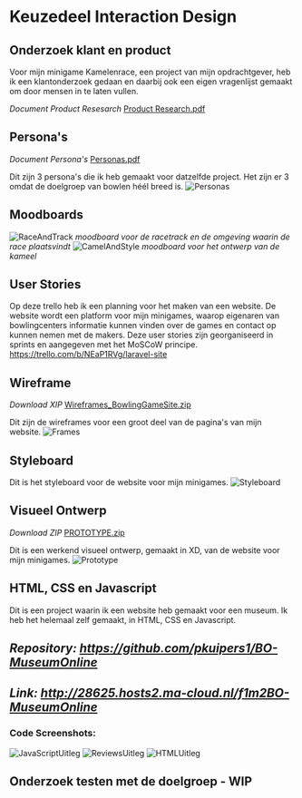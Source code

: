 # Keuzedeel Interaction Design

## Onderzoek klant en product
Voor mijn minigame Kamelenrace, een project van mijn opdrachtgever, heb ik een klantonderzoek gedaan en daarbij ook een eigen vragenlijst gemaakt om door mensen in te laten vullen. 

*Document Product Resesarch*
[Product Research.pdf](https://github.com/pkuipers1/InteractionDesign/files/8716317/Product.Research.pdf)

## Persona's
*Document Persona's*
[Personas.pdf](https://github.com/pkuipers1/InteractionDesign/files/8716396/Personas.pdf)

Dit zijn 3 persona's die ik heb gemaakt voor datzelfde project. Het zijn er 3 omdat de doelgroep van bowlen héél breed is. 
![Personas](https://user-images.githubusercontent.com/54790202/170264178-d2106137-c209-4d6b-94e5-ea563eb755bd.PNG)

## Moodboards
![RaceAndTrack](https://user-images.githubusercontent.com/54790202/169035271-79699171-df5d-43f7-a13f-7f0bdf26f331.png)
*moodboard voor de racetrack en de omgeving waarin de race plaatsvindt* 
![CamelAndStyle](https://user-images.githubusercontent.com/54790202/169035209-47cb43a9-b009-4b17-a066-aeab190a6e35.png)
*moodboard voor het ontwerp van de kameel*

## User Stories
Op deze trello heb ik een planning voor het maken van een website. De website wordt een platform voor mijn minigames, waarop eigenaren van bowlingcenters informatie kunnen vinden over de games en contact op kunnen nemen met de makers. Deze user stories zijn georganiseerd in sprints en aangegeven met het MoSCoW principe.
https://trello.com/b/NEaP1RVg/laravel-site

## Wireframe
*Download XIP* 
[Wireframes_BowlingGameSite.zip](https://github.com/pkuipers1/InteractionDesign/files/8797315/Wireframes_BowlingGameSite.zip)

Dit zijn de wireframes voor een groot deel van de pagina's van mijn website.
![Frames](https://user-images.githubusercontent.com/54790202/170965512-9e4e85dd-6734-416e-8993-1d95778d5aa6.PNG)

## Styleboard 
Dit is het styleboard voor de website voor mijn minigames.
![Styleboard](https://user-images.githubusercontent.com/54790202/170274490-8ed711ee-34f4-4a0b-b7d1-7c969b6e39c3.PNG)

## Visueel Ontwerp
*Download ZIP*
[PROTOTYPE.zip](https://github.com/pkuipers1/InteractionDesign/files/8716571/PROTOTYPE.zip)

Dit is een werkend visueel ontwerp, gemaakt in XD, van de website voor mijn minigames. 
![Prototype](https://user-images.githubusercontent.com/54790202/170263400-6079ec89-482e-4761-b7b0-ffe3a3b81e9c.PNG)

## HTML, CSS en Javascript
Dit is een project waarin ik een website heb gemaakt voor een museum. Ik heb het helemaal zelf gemaakt, in HTML, CSS en Javascript. 
## *Repository: https://github.com/pkuipers1/BO-MuseumOnline*

## *Link: http://28625.hosts2.ma-cloud.nl/f1m2BO-MuseumOnline*

### Code Screenshots:
![JavaScriptUitleg](https://user-images.githubusercontent.com/54790202/170974275-0860d782-b099-422f-bf30-b3b2f123b929.png)
![ReviewsUitleg](https://user-images.githubusercontent.com/54790202/170974282-1be9d672-28d4-4548-bf95-cebb59782a9a.png)
![HTMLUitleg](https://user-images.githubusercontent.com/54790202/170974291-3bf80764-17b2-4498-8a0a-c747cd048c82.png)

## Onderzoek testen met de doelgroep - WIP

